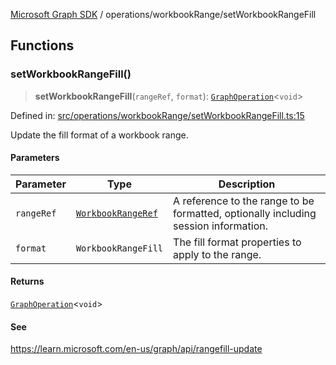 [Microsoft Graph SDK](../../README.md) / operations/workbookRange/setWorkbookRangeFill

## Functions

### setWorkbookRangeFill()

> **setWorkbookRangeFill**(`rangeRef`, `format`): [`GraphOperation`](../../models/GraphOperation.md#graphoperation)\<`void`\>

Defined in: [src/operations/workbookRange/setWorkbookRangeFill.ts:15](https://github.com/Future-Secure-AI/microsoft-graph/blob/main/src/operations/workbookRange/setWorkbookRangeFill.ts#L15)

Update the fill format of a workbook range.

#### Parameters

| Parameter | Type | Description |
| ------ | ------ | ------ |
| `rangeRef` | [`WorkbookRangeRef`](../../models/WorkbookRangeRef.md#workbookrangeref) | A reference to the range to be formatted, optionally including session information. |
| `format` | `WorkbookRangeFill` | The fill format properties to apply to the range. |

#### Returns

[`GraphOperation`](../../models/GraphOperation.md#graphoperation)\<`void`\>

#### See

https://learn.microsoft.com/en-us/graph/api/rangefill-update
